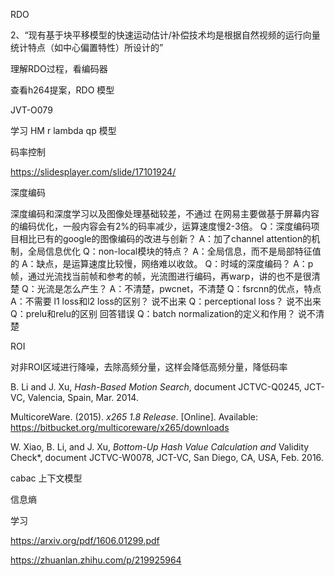 RDO

2、“现有基于块平移模型的快速运动估计/补偿技术均是根据自然视频的运行向量统计特点（如中心偏置特性）所设计的”

理解RDO过程，看编码器

查看h264提案，RDO 模型

JVT-O079

学习 HM r lambda qp 模型

码率控制

https://slidesplayer.com/slide/17101924/

深度编码

深度编码和深度学习以及图像处理基础较差，不通过 在网易主要做基于屏幕内容的编码优化，一般内容会有2%的码率减少，运算速度慢2-3倍。 Q：深度编码项目相比已有的google的图像编码的改进与创新？ A：加了channel attention的机制，全局信息优化 Q：non-local模块的特点？ A：全局信息，而不是局部特征值的 A：缺点，是运算速度比较慢，网络难以收敛。 Q：时域的深度编码？ A：p帧，通过光流找当前帧和参考的帧，光流图进行编码，再warp，讲的也不是很清楚 Q：光流是怎么产生？ A：不清楚，pwcnet，不清楚 Q：fsrcnn的优点，特点 A：不需要 l1 loss和l2 loss的区别？ 说不出来 Q：perceptional loss？ 说不出来 Q：prelu和relu的区别 回答错误 Q：batch normalization的定义和作用？ 说不清楚



ROI

对非ROI区域进行降噪，去除高频分量，这样会降低高频分量，降低码率

B. Li and J. Xu, *Hash-Based Motion Search*, document JCTVC-Q0245, JCT-VC, Valencia, Spain, Mar. 2014.

MulticoreWare. (2015). *x265 1.8 Release*. [Online]. Available: https://bitbucket.org/multicoreware/x265/downloads

W. Xiao, B. Li, and J. Xu, *Bottom-Up Hash Value Calculation and* Validity Check*, document JCTVC-W0078, JCT-VC, San Diego, CA, USA, Feb. 2016.



cabac 上下文模型

信息熵

学习

https://arxiv.org/pdf/1606.01299.pdf

https://zhuanlan.zhihu.com/p/219925964

